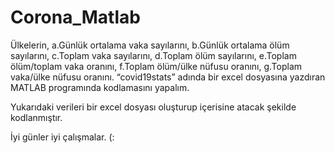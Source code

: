 # Corona_Matlab

  Ülkelerin,
 a.Günlük ortalama vaka sayılarını, 
 b.Günlük ortalama ölüm sayılarını, 
 c.Toplam vaka sayılarını, 
 d.Toplam ölüm sayılarını, 
 e.Toplam ölüm/toplam vaka oranını, 
 f.Toplam ölüm/ülke nüfusu oranını,
 g.Toplam vaka/ülke nüfusu oranını. 
 “covid19stats” adında bir excel dosyasına yazdıran MATLAB programında kodlamasını yapalım.
 
 
 Yukarıdaki verileri bir excel dosyası oluşturup içerisine atacak şekilde kodlanmıştır.
 
 
 İyi günler iyi çalışmalar. (:
